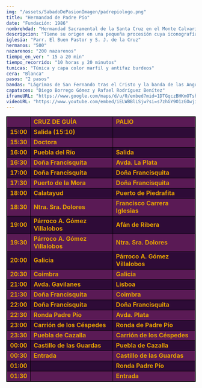 ```yaml
---
img: "/assets/SabadoDePasionImagen/padrepiologo.png"
title: "Hermandad de Padre Pío"
date: "Fundación: 1986"
nombrehdad: "Hermandad Sacramental de la Santa Cruz en el Monte Calvario y Cofradía de Nazarenos de Nuestro Padre Jesús de la Salud y Clemencia, Santísima Virgen Madre de la Divina Gracia y San Juan de la Cruz"
descripcion: "Tiene su origen en una pequeña procesión cuya iconografía era la de María al pie de la Cruz, a modo de las antiguas cruces de mayo. Palacio concede autorización para crear una parroquia en la calle Puebla de los Infantes, donde se ofician las primeras misas en los años ochenta. Álvarez Duarte talla una dolorosa para la naciente agrupación, que fue bendecida el 8 de diciembre de 1987.La imagen realizó su primera salida procesional el 3 de abril de 1993. En el mes de junio de 1994 se le encarga la talla de un nazareno a Fernando Murciano Abad. El día 4 de enero de 2005 es nombrada hermandad de penitencia."
iglesia: "Parr. El Buen Pastor y S. J. de la Cruz"
hermanos: "500"
nazarenos: "200 nazarenos"
tiempo_en_ver: " 15 a 20 min"
tiempo_recorrido: "10 horas y 20 minutos"
tunicas: "Túnica y capa color marfil y antifaz burdeos"
cera: "Blanca"
pasos: "2 pasos"
bandas: "Lágrimas de San Fernando tras el Cristo y la banda de las Angustias, de Sanlúcar la Mayor, interpreta su música tras la dolorosa"
capataces: "Diego Borrego Gómez y Rafael Rodríguez Benítez"
iframeURL: "https://www.google.com/maps/d/u/0/embed?mid=1DTGqczBHKmOTshCRwUyuIvTq0TPOy_s&ehbc=2E312F"
videoURL: "https://www.youtube.com/embed/iELWBBlLSjw?si=s7zhGY9O1zGOwjid"
---
```


<table class="recorrido" style="width: 100%; border-collapse: collapse; text-align: left; border: 1px solid black;">
  <tbody>
    <tr style="background-color: #5a1a55; color: #e5a000; font-weight: bold;">
      <td style="border: 1px solid black; text-align: center;"></td>
      <td style="border: 1px solid black;">CRUZ DE GUÍA</td>
      <td style="border: 1px solid black;">PALIO</td>
    </tr>
    <tr style="background-color: #2e0b37; color: #e5a000; font-weight: bold;">
      <td style="border: 1px solid black; text-align: center;">15:00</td>
      <td style="border: 1px solid black;">Salida (15:10)</td>
      <td style="border: 1px solid black;"></td>
    </tr>
    <tr style="background-color: #5a1a55; color: #e5a000; font-weight: bold;">
      <td style="border: 1px solid black; text-align: center;">15:30</td>
      <td style="border: 1px solid black;">Doctora</td>
      <td style="border: 1px solid black;"></td>
    </tr>
    <tr style="background-color: #2e0b37; color: #e5a000; font-weight: bold;">
      <td style="border: 1px solid black; text-align: center;">16:00</td>
      <td style="border: 1px solid black;">Puebla del Río</td>
      <td style="border: 1px solid black;">Salida</td>
    </tr>
    <tr style="background-color: #5a1a55; color: #e5a000; font-weight: bold;">
      <td style="border: 1px solid black; text-align: center;">16:30</td>
      <td style="border: 1px solid black;">Doña Francisquita</td>
      <td style="border: 1px solid black;">Avda. La Plata</td>
    </tr>
    <tr style="background-color: #2e0b37; color: #e5a000; font-weight: bold;">
      <td style="border: 1px solid black; text-align: center;">17:00</td>
      <td style="border: 1px solid black;">Doña Francisquita</td>
      <td style="border: 1px solid black;">Doña Francisquita</td>
    </tr>
    <tr style="background-color: #5a1a55; color: #e5a000; font-weight: bold;">
      <td style="border: 1px solid black; text-align: center;">17:30</td>
      <td style="border: 1px solid black;">Puerto de la Mora</td>
      <td style="border: 1px solid black;">Doña Francisquita</td>
    </tr>
    <tr style="background-color: #2e0b37; color: #e5a000; font-weight: bold;">
      <td style="border: 1px solid black; text-align: center;">18:00</td>
      <td style="border: 1px solid black;">Calatayud</td>
      <td style="border: 1px solid black;">Puerto de Piedrafita</td>
    </tr>
    <tr style="background-color: #5a1a55; color: #e5a000; font-weight: bold;">
      <td style="border: 1px solid black; text-align: center;">18:30</td>
      <td style="border: 1px solid black;">Ntra. Sra. Dolores</td>
      <td style="border: 1px solid black;">Francisco Carrera Iglesias</td>
    </tr>
    <tr style="background-color: #2e0b37; color: #e5a000; font-weight: bold;">
      <td style="border: 1px solid black; text-align: center;">19:00</td>
      <td style="border: 1px solid black;">Párroco A. Gómez Villalobos</td>
      <td style="border: 1px solid black;">Afán de Ribera</td>
    </tr>
    <tr style="background-color: #5a1a55; color: #e5a000; font-weight: bold;">
      <td style="border: 1px solid black; text-align: center;">19:30</td>
      <td style="border: 1px solid black;">Párroco A. Gómez Villalobos</td>
      <td style="border: 1px solid black;">Ntra. Sra. Dolores</td>
    </tr>
    <tr style="background-color: #2e0b37; color: #e5a000; font-weight: bold;">
      <td style="border: 1px solid black; text-align: center;">20:00</td>
      <td style="border: 1px solid black;">Galicia</td>
      <td style="border: 1px solid black;">Párroco A. Gómez Villalobos</td>
    </tr>
    <tr style="background-color: #5a1a55; color: #e5a000; font-weight: bold;">
      <td style="border: 1px solid black; text-align: center;">20:30</td>
      <td style="border: 1px solid black;">Coimbra</td>
      <td style="border: 1px solid black;">Galicia</td>
    </tr>
    <tr style="background-color: #2e0b37; color: #e5a000; font-weight: bold;">
      <td style="border: 1px solid black; text-align: center;">21:00</td>
      <td style="border: 1px solid black;">Avda. Gavilanes</td>
      <td style="border: 1px solid black;">Lisboa</td>
    </tr>
    <tr style="background-color: #5a1a55; color: #e5a000; font-weight: bold;">
      <td style="border: 1px solid black; text-align: center;">21:30</td>
      <td style="border: 1px solid black;">Doña Francisquita</td>
      <td style="border: 1px solid black;">Coimbra</td>
    </tr>
    <tr style="background-color: #2e0b37; color: #e5a000; font-weight: bold;">
      <td style="border: 1px solid black; text-align: center;">22:00</td>
      <td style="border: 1px solid black;">Doña Francisquita</td>
      <td style="border: 1px solid black;">Doña Francisquita</td>
    </tr>
    <tr style="background-color: #5a1a55; color: #e5a000; font-weight: bold;">
      <td style="border: 1px solid black; text-align: center;">22:30</td>
      <td style="border: 1px solid black;">Ronda Padre Pío</td>
      <td style="border: 1px solid black;">Avda. Plata</td>
    </tr>
    <tr style="background-color: #2e0b37; color: #e5a000; font-weight: bold;">
      <td style="border: 1px solid black; text-align: center;">23:00</td>
      <td style="border: 1px solid black;">Carrión de los Céspedes</td>
      <td style="border: 1px solid black;">Ronda de Padre Pío</td>
    </tr>
    <tr style="background-color: #5a1a55; color: #e5a000; font-weight: bold;">
      <td style="border: 1px solid black; text-align: center;">23:30</td>
      <td style="border: 1px solid black;">Puebla de Cazalla</td>
      <td style="border: 1px solid black;">Carrión de los Céspedes</td>
    </tr>
    <tr style="background-color: #2e0b37; color: #e5a000; font-weight: bold;">
      <td style="border: 1px solid black; text-align: center;">00:00</td>
      <td style="border: 1px solid black;">Castillo de las Guardas</td>
      <td style="border: 1px solid black;">Puebla de Cazalla</td>
    </tr>
    <tr style="background-color: #5a1a55; color: #e5a000; font-weight: bold;">
      <td style="border: 1px solid black; text-align: center;">00:30</td>
      <td style="border: 1px solid black;">Entrada</td>
      <td style="border: 1px solid black;">Castillo de las Guardas</td>
    </tr>
    <tr style="background-color: #2e0b37; color: #e5a000; font-weight: bold;">
      <td style="border: 1px solid black; text-align: center;">01:00</td>
      <td style="border: 1px solid black;"></td>
      <td style="border: 1px solid black;">Ronda Padre Pío</td>
    </tr>
    <tr style="background-color: #5a1a55; color: #e5a000; font-weight: bold;">
      <td style="border: 1px solid black; text-align: center;">01:30</td>
      <td style="border: 1px solid black;"></td>
      <td style="border: 1px solid black;">Entrada</td>
    </tr>
  </tbody>
</table>